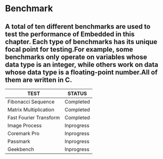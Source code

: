 # Benchmark

## A total of ten different benchmarks are used to test the performance of Embedded in this chapter. Each type of benchmarks has its unique focal point for testing.For example, some benchmarks only operate on variables whose data type is an integer, while others work on data whose data type is a floating-point number.All of them are written in C.

|          TEST           |    STATUS    |
| ------------------------| -------------|
| Fibonacci Sequence      | Completed    |
| Matrix Multiplication   | Completed    |
| Fast Fourier Transform  | Completed    |
| Image Process           | Inprogress   |
| Coremark Pro            | Inprogress   | 
| Passmark                | Inprogress   |
| Geekbench               | Inprogress   |




